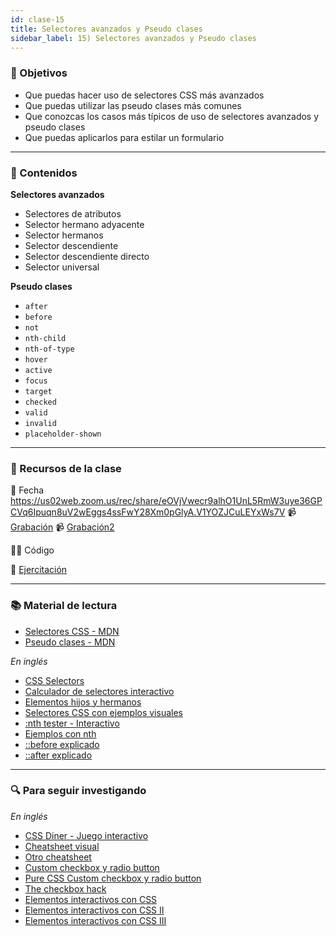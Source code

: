 ```yaml
---
id: clase-15
title: Selectores avanzados y Pseudo clases
sidebar_label: 15) Selectores avanzados y Pseudo clases
---
```


### 🏁 Objetivos

- Que puedas hacer uso de selectores CSS más avanzados
- Que puedas utilizar las pseudo clases más comunes
- Que conozcas los casos más típicos de uso de selectores avanzados y pseudo clases
- Que puedas aplicarlos para estilar un formulario

---

### 📝 Contenidos

**Selectores avanzados**

- Selectores de atributos
- Selector hermano adyacente
- Selector hermanos
- Selector descendiente
- Selector descendiente directo
- Selector universal

**Pseudo clases**

- `after`
- `before`
- `not`
- `nth-child`
- `nth-of-type`
- `hover`
- `active`
- `focus`
- `target`
- `checked`
- `valid`
- `invalid`
- `placeholder-shown`

---

### 🚀 Recursos de la clase

📆 Fecha
https://us02web.zoom.us/rec/share/eOVjVwecr9alhO1UnL5RmW3uye36GPCVq6Ipuqn8uV2wEggs4ssFwY28Xm0pGlyA.V1YOZJCuLEYxWs7V
📹 [Grabación](https://drive.google.com/drive/folders/1oeyJ9XimAWpq1Kyqj8ArTHCCVIe3LESw?usp=sharing)
📹 [Grabación2](https://us02web.zoom.us/rec/share/eOVjVwecr9alhO1UnL5RmW3uye36GPCVq6Ipuqn8uV2wEggs4ssFwY28Xm0pGlyA.V1YOZJCuLEYxWs7V)


👩‍💻 Código

💪 [Ejercitación](https://github.com/Ada-IT/ejercicios-frontend/tree/master/modulo-2/ejercicios/selectores)

---

### 📚 Material de lectura

- [Selectores CSS - MDN](https://developer.mozilla.org/es/docs/Learn/CSS/Building_blocks/Selectores_CSS)
- [Pseudo clases - MDN](https://developer.mozilla.org/es/docs/Web/CSS/Pseudo-classes)

_En inglés_

- [CSS Selectors](https://www.internetingishard.com/html-and-css/css-selectors/)
- [Calculador de selectores interactivo](https://hugogiraudel.github.io/selectors-explained/?s=a%255Bhref%253D%2522hola%2522%255D)
- [Elementos hijos y hermanos](https://css-tricks.com/child-and-sibling-selectors/)
- [Selectores CSS con ejemplos visuales](https://www.freecodecamp.org/news/explained-css-pseudo-classes-cef3c3177361/)
- [:nth tester - Interactivo](https://css-tricks.com/examples/nth-child-tester/)
- [Ejemplos con nth](https://css-tricks.com/useful-nth-child-recipies/)
- [::before explicado](https://tympanus.net/codrops/css_reference/before/)
- [::after explicado](https://tympanus.net/codrops/css_reference/after/)

---

### 🔍 Para seguir investigando

_En inglés_

- [CSS Diner - Juego interactivo](https://flukeout.github.io/)
- [Cheatsheet visual](https://frontend30.com/css-selectors-cheatsheet/)
- [Otro cheatsheet](https://www.datocms-assets.com/19381/1580306481-the-ultimate-css-selectors-cheatsheet.pdf)
- [Custom checkbox y radio button](https://css-tricks.com/custom-styling-form-inputs-with-modern-css-features/)
- [Pure CSS Custom checkbox y radio button](https://medium.com/claritydesignsystem/pure-css-accessible-checkboxes-and-radios-buttons-54063e759bb3)
- [The checkbox hack](https://css-tricks.com/the-checkbox-hack/)
- [Elementos interactivos con CSS](http://youmightnotneedjs.com/)
- [Elementos interactivos con CSS II](https://dev.to/adrianbdesigns/you-can-create-these-elements-without-javascript-525a)
- [Elementos interactivos con CSS III](https://github.com/you-dont-need/You-Dont-Need-JavaScript)
